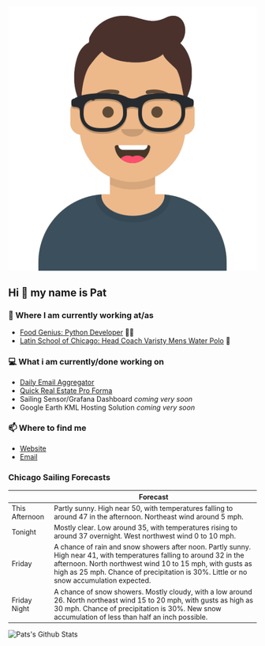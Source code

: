 [![Social banner for p-j-falconer](https://raw.githubusercontent.com/P-J-FALCONER/P-J-FALCONER/master/assets/avataaars.svg)](https://patfalconer.com/)
## Hi :wave: my name is Pat

### 💼 Where I am currently working at/as
- [Food Genius: Python Developer](https://getfoodgenius.com/) 🍔🐍
- [Latin School of Chicago: Head Coach Varisty Mens Water Polo](https://www.latinschool.org/) 🤽


### 💻 What i am currently/done working on
 - [Daily Email Aggregator](https://github.com/P-J-FALCONER/dott_daily_mail)
 - [Quick Real Estate Pro Forma](https://github.com/P-J-FALCONER/henry)
 - Sailing Sensor/Grafana Dashboard *coming very soon*
 - Google Earth KML Hosting Solution *coming very soon*

### 📫 Where to find me
 - [Website](https://patfalconer.com/)
 - [Email](mailto:patrick.j.falconer@gmail.com)


### Chicago Sailing Forecasts
|   | Forecast  |
|---|---|
| This Afternoon | Partly sunny. High near 50, with temperatures falling to around 47 in the afternoon. Northeast wind around 5 mph. |
| Tonight | Mostly clear. Low around 35, with temperatures rising to around 37 overnight. West northwest wind 0 to 10 mph. |
| Friday | A chance of rain and snow showers after noon. Partly sunny. High near 41, with temperatures falling to around 32 in the afternoon. North northwest wind 10 to 15 mph, with gusts as high as 25 mph. Chance of precipitation is 30%. Little or no snow accumulation expected. |
| Friday Night | A chance of snow showers. Mostly cloudy, with a low around 26. North northeast wind 15 to 20 mph, with gusts as high as 30 mph. Chance of precipitation is 30%. New snow accumulation of less than half an inch possible. |

![Pats's Github Stats](https://github-readme-stats.vercel.app/api?username=p-j-falconer&show_icons=true&theme=radical)
